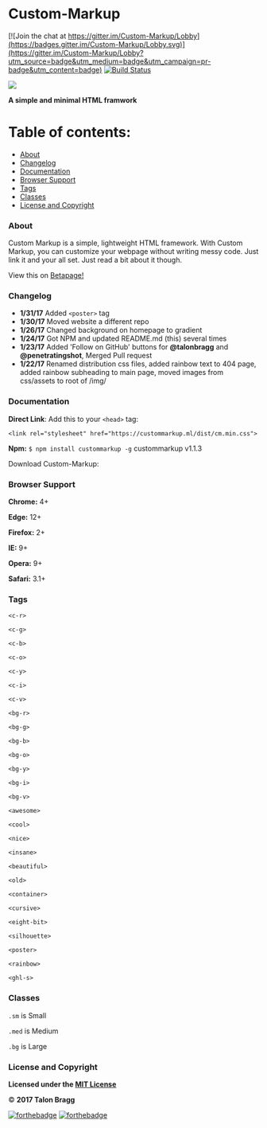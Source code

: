 # Custom-Markup

[![Join the chat at https://gitter.im/Custom-Markup/Lobby](https://badges.gitter.im/Custom-Markup/Lobby.svg)](https://gitter.im/Custom-Markup/Lobby?utm_source=badge&utm_medium=badge&utm_campaign=pr-badge&utm_content=badge)
[![Build Status](https://travis-ci.org/talonbragg/Custom-Markup.svg?branch=master)](https://travis-ci.org/talonbragg/Custom-Markup)

<img src="https://custommarkup.ml/img/cm.png">

**A simple and minimal HTML framwork**

# Table of contents:
- [About](#About)
- [Changelog](#Changelog)
- [Documentation](#Documentation)
- [Browser Support](#BrowserSupport)
- [Tags](#Tags)
- [Classes](#Classes)
- [License and Copyright](#LicenseandCopyright)
<a name="About"></a>

### About 
Custom Markup is a simple, lightweight HTML framework. With Custom Markup, you can customize your webpage without writing messy code. Just link it and your all set. Just read a bit about it though.

View this on [Betapage!](https://betapage.co/product/custom-markup)
<a name="Changelog"></a>
### Changelog
- **1/31/17** Added `<poster>` tag
- **1/30/17** Moved website a different repo
- **1/26/17** Changed background on homepage to gradient
- **1/24/17** Got NPM and updated README.md (this) several times
- **1/23/17** Added 'Follow on GitHub' buttons for **@talonbragg** and **@penetratingshot**, Merged Pull request
- **1/22/17** Renamed distribution css files, added rainbow text to 404 page, added rainbow subheading to main page, moved images from css/assets to root of /img/
<a name="Documentation"></a>

### Documentation 
**Direct Link**: Add this to your `<head>` tag:

`<link rel="stylesheet" href="https://custommarkup.ml/dist/cm.min.css">`

**Npm:**
 `$ npm install custommarkup -g`
 custommarkup v1.1.3
 
Download Custom-Markup:

<a href="dist/cm.zip" download></a>
<a name="BrowserSupport"></a>
### Browser Support 
 **Chrome:** 4+
 
 **Edge:** 12+
 
 **Firefox:** 2+ 
 
 **IE:** 9+
 
 **Opera:** 9+
 
 **Safari:** 3.1+
<a name="Tags"></a>
### Tags 
`<c-r>`

`<c-g>`

`<c-b>`

`<c-o>`

`<c-y>`

`<c-i>`

`<c-v>`

`<bg-r>`

`<bg-g>`

`<bg-b>`

`<bg-o>`

`<bg-y>`

`<bg-i>`

`<bg-v>`

`<awesome>`

`<cool>`

`<nice>`

`<insane>`

`<beautiful>`

`<old>`

`<container>`

`<cursive>`

`<eight-bit>`

`<silhouette>`

`<poster>`

`<rainbow>`

`<ghl-s>`
<a name="Classes"></a>
### Classes 
`.sm` is Small

`.med` is Medium

`.bg` is Large
<a name="LiscenseandCopyright"></a>
### License and Copyright 
**Licensed under the [MIT License](https://custommarkup.ml/LICENSE.txt)**

:copyright: **2017 Talon Bragg**

[![forthebadge](http://forthebadge.com/images/badges/built-with-love.svg)](https://github.com/talonbrag/Custom-Markup)
[![forthebadge](http://forthebadge.com/images/badges/uses-html.svg)](https://github.com/talonbrag/Custom-Markup)
